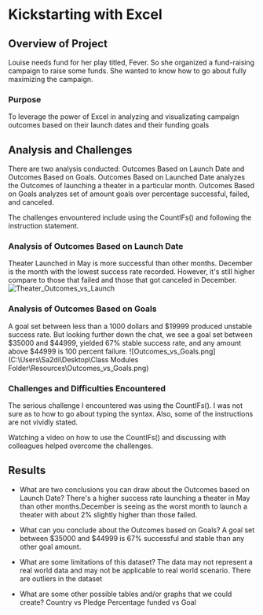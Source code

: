# Kickstarting with Excel

## Overview of Project
Louise needs fund for her play titled, Fever. So she organized a fund-raising  campaign to raise some funds. She wanted to know how to go about fully maximizing the campaign.

### Purpose
To leverage the power of Excel in analyzing and visualizating campaign outcomes based on their launch dates and their funding goals


## Analysis and Challenges
There are two analysis conducted: Outcomes Based on Launch Date and Outcomes Based on Goals. Outcomes Based on Launched Date analyzes the Outcomes of launching a theater in a particular month. Outcomes Based on Goals analyzes set of amount goals over percentage successful, failed, and canceled.

The challenges envountered include using the CountIFs() and following the instruction statement. 

### Analysis of Outcomes Based on Launch Date
Theater Launched in May is more successful than other months. December is the month with the lowest success rate recorded. However, it's still higher compare to those that failed and those that got canceled in December. 
![Theater_Outcomes_vs_Launch](https://user-images.githubusercontent.com/69058584/103737594-17fd8700-4fb8-11eb-8c3b-e57581ab8c75.png)

### Analysis of Outcomes Based on Goals
A goal set between less than a 1000 dollars and $19999 produced unstable success rate. But looking further down the chat, we see a goal set between $35000 and $44999, yielded 67% stable success rate, and any amount above $44999 is 100 percent failure.
![Outcomes_vs_Goals.png](C:\Users\Sa2di\Desktop\Class Modules Folder\Resources\Outcomes_vs_Goals.png)


### Challenges and Difficulties Encountered
The serious challenge I encountered was using the CountIFs(). I was not sure as to how to go about typing the syntax. Also, some of the instructions are not vividly stated. 

Watching a video on how to use the CountIFs() and discussing with colleagues helped overcome the challenges. 


## Results

- What are two conclusions you can draw about the Outcomes based on Launch Date?
There's a higher success rate launching a theater in May than other months.December is seeing as the worst month to launch a theater with about 2% slightly higher than those failed. 

- What can you conclude about the Outcomes based on Goals?
A goal set between $35000 and $44999 is 67% successful and stable than any other goal amount.

- What are some limitations of this dataset?
The data may not represent a real world data and may not be applicable to real world scenario. There are outliers in the dataset


- What are some other possible tables and/or graphs that we could create?
Country vs Pledge
Percentage funded vs Goal
